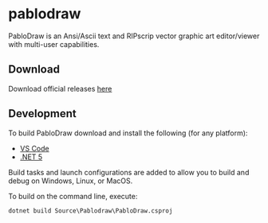 # pablodraw
PabloDraw is an Ansi/Ascii text and RIPscrip vector graphic art editor/viewer with multi-user capabilities.

## Download

Download official releases [here](https://github.com/cwensley/pablodraw/releases)

## Development

To build PabloDraw download and install the following (for any platform):

- [VS Code](https://code.visualstudio.com)
- [.NET 5](https://dotnet.microsoft.com)

Build tasks and launch configurations are added to allow you to build and debug on Windows, Linux, or MacOS.

To build on the command line, execute:

`dotnet build Source\Pablodraw\PabloDraw.csproj`
